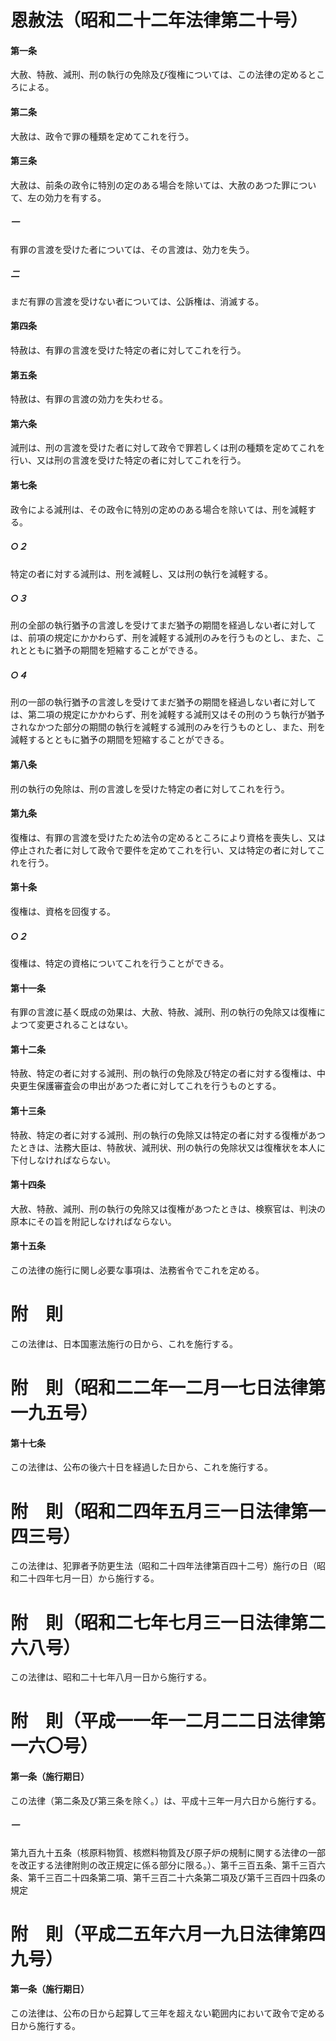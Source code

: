 # 恩赦法（昭和二十二年法律第二十号）
#### 第一条
大赦、特赦、減刑、刑の執行の免除及び復権については、この法律の定めるところによる。
#### 第二条
大赦は、政令で罪の種類を定めてこれを行う。
#### 第三条
大赦は、前条の政令に特別の定のある場合を除いては、大赦のあつた罪について、左の効力を有する。
##### 一
有罪の言渡を受けた者については、その言渡は、効力を失う。
##### 二
まだ有罪の言渡を受けない者については、公訴権は、消滅する。
#### 第四条
特赦は、有罪の言渡を受けた特定の者に対してこれを行う。
#### 第五条
特赦は、有罪の言渡の効力を失わせる。
#### 第六条
減刑は、刑の言渡を受けた者に対して政令で罪若しくは刑の種類を定めてこれを行い、又は刑の言渡を受けた特定の者に対してこれを行う。
#### 第七条
政令による減刑は、その政令に特別の定めのある場合を除いては、刑を減軽する。
##### ○２
特定の者に対する減刑は、刑を減軽し、又は刑の執行を減軽する。
##### ○３
刑の全部の執行猶予の言渡しを受けてまだ猶予の期間を経過しない者に対しては、前項の規定にかかわらず、刑を減軽する減刑のみを行うものとし、また、これとともに猶予の期間を短縮することができる。
##### ○４
刑の一部の執行猶予の言渡しを受けてまだ猶予の期間を経過しない者に対しては、第二項の規定にかかわらず、刑を減軽する減刑又はその刑のうち執行が猶予されなかつた部分の期間の執行を減軽する減刑のみを行うものとし、また、刑を減軽するとともに猶予の期間を短縮することができる。
#### 第八条
刑の執行の免除は、刑の言渡しを受けた特定の者に対してこれを行う。
#### 第九条
復権は、有罪の言渡を受けたため法令の定めるところにより資格を喪失し、又は停止された者に対して政令で要件を定めてこれを行い、又は特定の者に対してこれを行う。
#### 第十条
復権は、資格を回復する。
##### ○２
復権は、特定の資格についてこれを行うことができる。
#### 第十一条
有罪の言渡に基く既成の効果は、大赦、特赦、減刑、刑の執行の免除又は復権によつて変更されることはない。
#### 第十二条
特赦、特定の者に対する減刑、刑の執行の免除及び特定の者に対する復権は、中央更生保護審査会の申出があつた者に対してこれを行うものとする。
#### 第十三条
特赦、特定の者に対する減刑、刑の執行の免除又は特定の者に対する復権があつたときは、法務大臣は、特赦状、減刑状、刑の執行の免除状又は復権状を本人に下付しなければならない。
#### 第十四条
大赦、特赦、減刑、刑の執行の免除又は復権があつたときは、検察官は、判決の原本にその旨を附記しなければならない。
#### 第十五条
この法律の施行に関し必要な事項は、法務省令でこれを定める。
# 附　則
この法律は、日本国憲法施行の日から、これを施行する。
# 附　則（昭和二二年一二月一七日法律第一九五号）
#### 第十七条
この法律は、公布の後六十日を経過した日から、これを施行する。
# 附　則（昭和二四年五月三一日法律第一四三号）
この法律は、犯罪者予防更生法（昭和二十四年法律第百四十二号）施行の日（昭和二十四年七月一日）から施行する。
# 附　則（昭和二七年七月三一日法律第二六八号）
この法律は、昭和二十七年八月一日から施行する。
# 附　則（平成一一年一二月二二日法律第一六〇号）
#### 第一条（施行期日）
この法律（第二条及び第三条を除く。）は、平成十三年一月六日から施行する。
##### 一
第九百九十五条（核原料物質、核燃料物質及び原子炉の規制に関する法律の一部を改正する法律附則の改正規定に係る部分に限る。）、第千三百五条、第千三百六条、第千三百二十四条第二項、第千三百二十六条第二項及び第千三百四十四条の規定
# 附　則（平成二五年六月一九日法律第四九号）
#### 第一条（施行期日）
この法律は、公布の日から起算して三年を超えない範囲内において政令で定める日から施行する。
